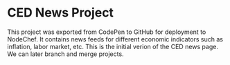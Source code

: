 # CED News Project
This project was exported from CodePen to GitHub for deployment to NodeChef. It contains news feeds for different economic indicators such as inflation, labor market, etc.
This is the initial verion of the CED news page. We can later branch and merge projects.
